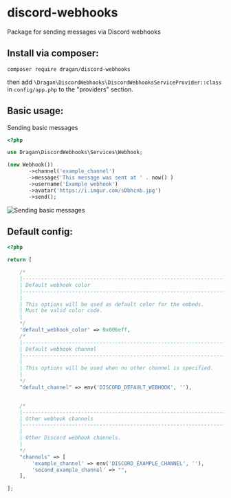 # discord-webhooks
Package for sending messages via Discord webhooks

## Install via composer:

```composer require dragan/discord-webhooks ```

then add ```\Dragan\DiscordWebhooks\DiscordWebhooksServiceProvider::class``` in  ```config/app.php``` to the "providers" section.   

## Basic usage:

Sending basic messages
```php
<?php

use Dragan\DiscordWebhooks\Services\Webhook;

(new Webhook())
       ->channel('example_channel')
       ->message('This message was sent at ' . now() )
       ->username('Example webhook')
       ->avatar('https://i.imgur.com/sDbhcnb.jpg')
       ->send();

```
<img src="https://i.imgur.com/79lbUHT.png" alt="Sending basic messages" title="Sending basic messages">



## Default config:

````php
<?php

return [

    /*
    |--------------------------------------------------------------------------
    | Default webhook color
    |--------------------------------------------------------------------------
    |
    | This options will be used as default color for the embeds.
    | Must be valid color code.
    |
    */
    'default_webhook_color' => 0x006eff,
    /*
    |--------------------------------------------------------------------------
    | Default webhook channel
    |--------------------------------------------------------------------------
    |
    | This options will be used when no other channel is specified.
    |
    */
    "default_channel" => env('DISCORD_DEFAULT_WEBHOOK', ''),


    /*
    |--------------------------------------------------------------------------
    | Other webhook channels
    |--------------------------------------------------------------------------
    |
    | Other Discord webhook channels.
    |
    */
    "channels" => [
        'example_channel' => env('DISCORD_EXAMPLE_CHANNEL', ''),
        'second_example_channel' => "",
    ],

];

````
